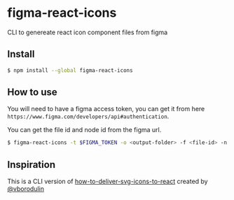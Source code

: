 # figma-react-icons
CLI to genereate react icon component files from figma

## Install
```bash
$ npm install --global figma-react-icons
```

## How to use

You will need to have a figma access token, you can get it from here `https://www.figma.com/developers/api#authentication`.

You can get the file id and node id from the figma url.

```bash
$ figma-react-icons -t $FIGMA_TOKEN -o <output-folder> -f <file-id> -n <node-id>
```

## Inspiration

This is a CLI version of [how-to-deliver-svg-icons-to-react](https://github.com/vborodulin/how-to-deliver-svg-icons-to-react) created by [@vborodulin](https://github.com/vborodulin/how-to-deliver-svg-icons-to-react)
